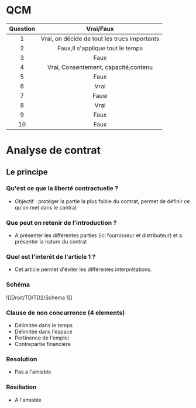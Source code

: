 # QCM

| Question |                  Vrai/Faux                   |
| :------: | :------------------------------------------: |
|    1     | Vrai, on décide de tout les trucs importants |
|    2     |       Faux,Il s'applique tout le temps       |
|    3     |                     Faux                     |
|    4     |     Vrai, Consentement, capacité,contenu     |
|    5     |                     Faux                     |
|    6     |                     Vrai                     |
|    7     |                     Fauw                     |
|    8     |                     Vrai                     |
|    9     |                     Faux                     |
|    10    |                     Faux                     |
# Analyse de contrat
## Le principe
### Qu'est ce que la liberté contractuelle ?
- Objectif : protéger la partie la plus faible du contrat, permet de définir ce qu'on met dans le contrat
### Que peut on retenir de l'introduction ?
- A présenter les différentes parties (ici fournisseur et distributeur) et a présenter la nature du contrat
### Quel est l'interêt de l'article 1 ?
- Cet article permet d'éviter les différentes interprétations.
### Schéma
![[Droit/TD/TD2/Schema 1]]
### Clause de non concurrence (4 elements)
- Délimitée dans le temps
- Délimitée dans l'espace
- Pertinence de l'emploi
- Contrepartie financière
### Resolution
- Pas a l'amiable
### Résiliation
- A l'amiable